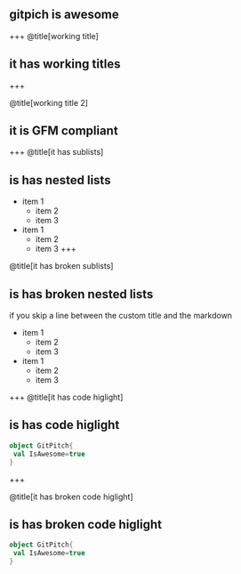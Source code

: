 
## gitpich is awesome

+++
@title[working title]
## it has working titles

+++

@title[working title 2]

## it is GFM compliant

+++
@title[it has sublists]
## is has nested lists

* item 1
  * item 2
  * item 3
* item 1
  * item 2
  * item 3
+++

@title[it has broken sublists]
## is has broken  nested lists

if you skip a line between the custom title and the markdown

* item 1
  * item 2
  * item 3
* item 1
  * item 2
  * item 3

+++
@title[it has code higlight]
## is has code higlight

```scala
object GitPitch{
 val IsAwesome=true
}
```
+++

@title[it has broken code higlight]
## is has broken code higlight

```scala
object GitPitch{
 val IsAwesome=true
}
```